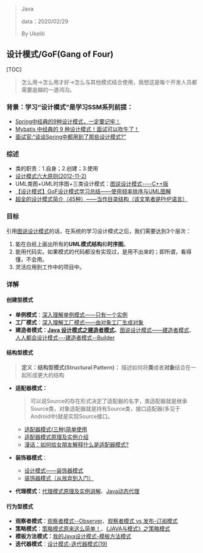 > Java
>
> data：2020/02/29
>
> By Ukelili

## 设计模式/GoF(Gang of Four)

[TOC]

> 怎么用->怎么用才好->怎么与其他模式结合使用，我想这是每个开发人员都需要逾越的一道鸿沟。

### 背景：学习“设计模式”是学习SSM系列前提：

- [Spring中经典的9种设计模式，一定要记牢！](https://mp.weixin.qq.com/s/gz2-izPrgW1AGbqqovT0cA)
- [Mybatis 中经典的 9 种设计模式！面试可以吹牛了！](https://mp.weixin.qq.com/s?__biz=MzI1NDQ3MjQxNA==&mid=2247490812&idx=1&sn=77724eaa49f7a4f4efc4c0045e1db80f&chksm=e9c5e54ddeb26c5bdad60eac3e35daa0391def6a1c1be7de10383958b606ce8940e77d47c916&scene=21#wechat_redirect)
- [面试官:“谈谈Spring中都用到了那些设计模式?”](https://blog.csdn.net/qq_34337272/article/details/90487768)

### 综述

- 类的职责：1.自身；2.创建；3.使用
- [设计模式六大原则(2012-11-2)](http://www.uml.org.cn/sjms/201211023.asp)
- UML类图+UML时序图+三类设计模式：[图说设计模式----C++版](https://design-patterns.readthedocs.io/zh_CN/latest/index.html)
- [【设计模式】GoF设计模式学习总结——使用频率排序与UML图解](https://www.cnblogs.com/chenpi/p/5222597.html)
- [超全的设计模式简介（45种）——当作目录结构（该文笔者是PHP语言）](https://juejin.im/post/5cb534386fb9a0685727e1eb)

### 目标

引用[图说设计模式](https://github.com/me115/design_patterns)的话，在系统的学习设计模式之后，我们需要达到3个层次：

1. 能在白纸上画出所有的**UML模式结构**和**时序图**。
2. 能用代码实。如果模式的代码都没有实现过，是用不出来的；即所谓，看得懂，不会用。
3. 灵活应用到工作中的项目中。

### 详解

#### 创建型模式

- **单例模式**：[深入理解单例模式——只有一个实例](https://blog.csdn.net/qq_34337272/article/details/80455972)
- **工厂模式**：[深入理解工厂模式——由对象工厂生成对象](https://blog.csdn.net/qq_34337272/article/details/80472071#%E4%B8%80-%E5%B7%A5%E5%8E%82%E6%A8%A1%E5%BC%8F%E4%BB%8B%E7%BB%8D)
- **建造者模式：[Java 设计模式之建造者模式](https://juejin.im/entry/57bfb95f8ac24700632d08f7)、**[图说设计模式——建造者模式](https://design-patterns.readthedocs.io/zh_CN/latest/creational_patterns/builder.html#id16)、[人人都会设计模式---建造者模式--Builder](https://juejin.im/post/5a23bdd36fb9a045272568a6)

#### 结构型模式

> **定义：结构型模式(Structural Pattern)：** 描述如何将**类**或者**对象**结合在一起形成更大的结构

- **适配器模式：**

  > 可以说Source的存在形式决定了适配器的名字，类适配器就是继承Source类，对象适配器就是持有Source类，接口适配器(多见于Android中)就是实现Source接口。

  - [适配器模式(三种)简单使用](https://blog.csdn.net/u012359453/article/details/79165080?utm_source=app)
  - [适配器模式原理及实例介绍](https://www.ibm.com/developerworks/cn/java/j-lo-adapter-pattern/index.html)
  - [漫话：如何给女朋友解释什么是适配器模式?](https://juejin.im/post/5d229e8a6fb9a07eef6a2f82)

- **装饰器模式**：
  
  - [设计模式——装饰器模式](https://juejin.im/post/5add8e9cf265da0b9d77d377)
  - [装饰器模式（从放弃到入门）](https://juejin.im/entry/580b270d0bd1d00057e5e233)
- **代理模式：**[代理模式原理及实例讲解](https://www.ibm.com/developerworks/cn/java/j-lo-proxy-pattern/index.html)、[Java动态代理](https://juejin.im/post/5ad3e6b36fb9a028ba1fee6a)

#### 行为型模式

- **观察者模式**：[观察者模式--Observer](https://juejin.im/post/5a1c1ae66fb9a045186a766b)、[观察者模式 vs 发布-订阅模式](https://juejin.im/post/5a14e9edf265da4312808d86)
- **策略模式**：[策略模式原来这么简单！](https://juejin.im/post/5c25b8bcf265da61117a5ea1)、[《JAVA与模式》之策略模式](https://www.cnblogs.com/java-my-life/archive/2012/05/10/2491891.html)
- **模板方法模式：**[我的Java设计模式-模板方法模式](https://juejin.im/post/5a2e42a06fb9a0452936b4f7)
- **迭代器模式**：[设计模式-迭代器模式(19)](https://www.cnblogs.com/aeolian/p/8909994.html)

